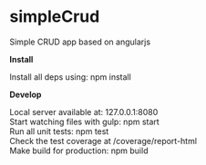 # simpleCrud
Simple CRUD app based on angularjs

<strong>Install</strong>

Install all deps using: npm install

<strong>Develop</strong>

Local server available at: 127.0.0.1:8080 <br>
Start watching files with gulp: npm start <br>
Run all unit tests: npm test <br>
Check the test coverage at /coverage/report-html <br>
Make build for production: npm build

